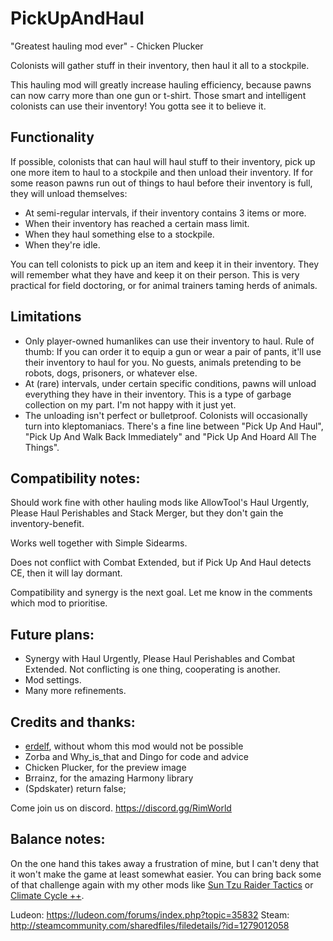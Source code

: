 # PickUpAndHaul
"Greatest hauling mod ever" - Chicken Plucker

Colonists will gather stuff in their inventory, then haul it all to a stockpile.

This hauling mod will greatly increase hauling efficiency, because pawns can now carry more than one gun or t-shirt. Those smart and intelligent colonists can use their inventory! You gotta see it to believe it.

## Functionality
If possible, colonists that can haul will haul stuff to their inventory, pick up one more item to haul to a stockpile and then unload their inventory. If for some reason pawns run out of things to haul before their inventory is full, they will unload themselves:
- At semi-regular intervals, if their inventory contains 3 items or more.
- When their inventory has reached a certain mass limit.
- When they haul something else to a stockpile.
- When they're idle.

You can tell colonists to pick up an item and keep it in their inventory. They will remember what they have and keep it on their person. This is very practical for field doctoring, or for animal trainers taming herds of animals.

## Limitations
- Only player-owned humanlikes can use their inventory to haul. Rule of thumb: If you can order it to equip a gun or wear a pair of pants, it'll use their inventory to haul for you. No guests, animals pretending to be robots, dogs, prisoners, or whatever else.
- At (rare) intervals, under certain specific conditions, pawns will unload everything they have in their inventory. This is a type of garbage collection on my part. I'm not happy with it just yet.
- The unloading isn't perfect or bulletproof. Colonists will occasionally turn into kleptomaniacs. There's a fine line between "Pick Up And Haul", "Pick Up And Walk Back Immediately" and "Pick Up And Hoard All The Things".

## Compatibility notes:
Should work fine with other hauling mods like AllowTool's Haul Urgently, Please Haul Perishables and Stack Merger, but they don't gain the inventory-benefit.

Works well together with Simple Sidearms.

Does not conflict with Combat Extended, but if Pick Up And Haul detects CE, then it will lay dormant.

Compatibility and synergy is the next goal. Let me know in the comments which mod to prioritise.

## Future plans:
- Synergy with Haul Urgently, Please Haul Perishables and Combat Extended. Not conflicting is one thing, cooperating is another.
- Mod settings.
- Many more refinements.

## Credits and thanks:
- [erdelf](https://ko-fi.com/erdelf), without whom this mod would not be possible
- Zorba and Why_is_that and Dingo for code and advice
- Chicken Plucker, for the preview image
- Brrainz, for the amazing Harmony library
- (Spdskater) return false;

Come join us on discord. https://discord.gg/RimWorld

## Balance notes:  
On the one hand this takes away a frustration of mine, but I can't deny that it won't make the game at least somewhat easier. You can bring back some of that challenge again with my other mods like [Sun Tzu Raider Tactics](https://steamcommunity.com/sharedfiles/filedetails/?id=1147799676) or [Climate Cycle ++](https://steamcommunity.com/sharedfiles/filedetails/?id=1266884568).

Ludeon: https://ludeon.com/forums/index.php?topic=35832
Steam: http://steamcommunity.com/sharedfiles/filedetails/?id=1279012058
